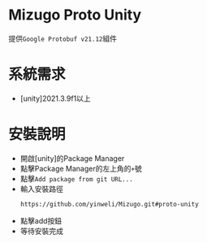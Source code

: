 # Mizugo Proto Unity
提供`Google Protobuf v21.12`組件

# 系統需求
* [unity]2021.3.9f1以上

# 安裝說明
* 開啟[unity]的Package Manager
* 點擊Package Manager的左上角的`+`號
* 點擊`Add package from git URL...`
* 輸入安裝路徑
  ```sh
  https://github.com/yinweli/Mizugo.git#proto-unity
  ```
* 點擊add按鈕
* 等待安裝完成